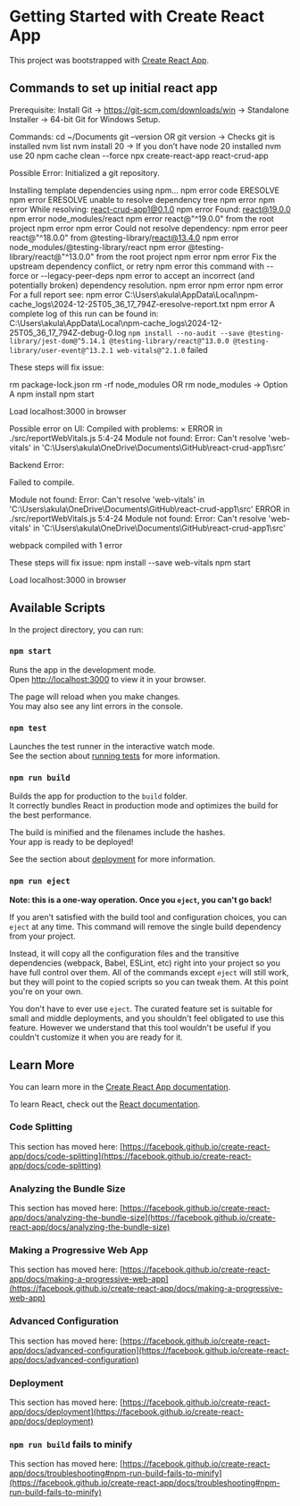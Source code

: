 # Getting Started with Create React App

This project was bootstrapped with [Create React App](https://github.com/facebook/create-react-app).

## Commands to set up initial react app


Prerequisite:
Install Git -> https://git-scm.com/downloads/win -> Standalone Installer -> 64-bit Git for Windows Setup.

Commands:
cd ~/Documents
git –version OR git version -> Checks git is installed
nvm list
nvm install 20 -> If you don’t have node 20 installed
nvm use 20
npm cache clean --force
npx create-react-app react-crud-app

Possible Error:
Initialized a git repository.

Installing template dependencies using npm...
npm error code ERESOLVE
npm error ERESOLVE unable to resolve dependency tree
npm error
npm error While resolving: react-crud-app1@0.1.0
npm error Found: react@19.0.0
npm error node_modules/react
npm error   react@"^19.0.0" from the root project
npm error
npm error Could not resolve dependency:
npm error peer react@"^18.0.0" from @testing-library/react@13.4.0
npm error node_modules/@testing-library/react
npm error   @testing-library/react@"^13.0.0" from the root project
npm error
npm error Fix the upstream dependency conflict, or retry
npm error this command with --force or --legacy-peer-deps
npm error to accept an incorrect (and potentially broken) dependency resolution.
npm error
npm error
npm error For a full report see:
npm error C:\Users\akula\AppData\Local\npm-cache\_logs\2024-12-25T05_36_17_794Z-eresolve-report.txt
npm error A complete log of this run can be found in: C:\Users\akula\AppData\Local\npm-cache\_logs\2024-12-25T05_36_17_794Z-debug-0.log
`npm install --no-audit --save @testing-library/jest-dom@^5.14.1 @testing-library/react@^13.0.0 @testing-library/user-event@^13.2.1 web-vitals@^2.1.0` failed


These steps will fix issue:

rm package-lock.json
rm -rf node_modules OR rm node_modules -> Option A
npm install
npm start

Load localhost:3000 in browser

Possible error on UI:
Compiled with problems:
×
ERROR in ./src/reportWebVitals.js 5:4-24
Module not found: Error: Can't resolve 'web-vitals' in 'C:\Users\akula\OneDrive\Documents\GitHub\react-crud-app1\src'

Backend Error:

Failed to compile.

Module not found: Error: Can't resolve 'web-vitals' in 'C:\Users\akula\OneDrive\Documents\GitHub\react-crud-app1\src'
ERROR in ./src/reportWebVitals.js 5:4-24
Module not found: Error: Can't resolve 'web-vitals' in 'C:\Users\akula\OneDrive\Documents\GitHub\react-crud-app1\src'

webpack compiled with 1 error


These steps will fix issue:
npm install --save web-vitals
npm start

Load localhost:3000 in browser


## Available Scripts

In the project directory, you can run:

### `npm start`

Runs the app in the development mode.\
Open [http://localhost:3000](http://localhost:3000) to view it in your browser.

The page will reload when you make changes.\
You may also see any lint errors in the console.

### `npm test`

Launches the test runner in the interactive watch mode.\
See the section about [running tests](https://facebook.github.io/create-react-app/docs/running-tests) for more information.

### `npm run build`

Builds the app for production to the `build` folder.\
It correctly bundles React in production mode and optimizes the build for the best performance.

The build is minified and the filenames include the hashes.\
Your app is ready to be deployed!

See the section about [deployment](https://facebook.github.io/create-react-app/docs/deployment) for more information.

### `npm run eject`

**Note: this is a one-way operation. Once you `eject`, you can't go back!**

If you aren't satisfied with the build tool and configuration choices, you can `eject` at any time. This command will remove the single build dependency from your project.

Instead, it will copy all the configuration files and the transitive dependencies (webpack, Babel, ESLint, etc) right into your project so you have full control over them. All of the commands except `eject` will still work, but they will point to the copied scripts so you can tweak them. At this point you're on your own.

You don't have to ever use `eject`. The curated feature set is suitable for small and middle deployments, and you shouldn't feel obligated to use this feature. However we understand that this tool wouldn't be useful if you couldn't customize it when you are ready for it.

## Learn More

You can learn more in the [Create React App documentation](https://facebook.github.io/create-react-app/docs/getting-started).

To learn React, check out the [React documentation](https://reactjs.org/).

### Code Splitting

This section has moved here: [https://facebook.github.io/create-react-app/docs/code-splitting](https://facebook.github.io/create-react-app/docs/code-splitting)

### Analyzing the Bundle Size

This section has moved here: [https://facebook.github.io/create-react-app/docs/analyzing-the-bundle-size](https://facebook.github.io/create-react-app/docs/analyzing-the-bundle-size)

### Making a Progressive Web App

This section has moved here: [https://facebook.github.io/create-react-app/docs/making-a-progressive-web-app](https://facebook.github.io/create-react-app/docs/making-a-progressive-web-app)

### Advanced Configuration

This section has moved here: [https://facebook.github.io/create-react-app/docs/advanced-configuration](https://facebook.github.io/create-react-app/docs/advanced-configuration)

### Deployment

This section has moved here: [https://facebook.github.io/create-react-app/docs/deployment](https://facebook.github.io/create-react-app/docs/deployment)

### `npm run build` fails to minify

This section has moved here: [https://facebook.github.io/create-react-app/docs/troubleshooting#npm-run-build-fails-to-minify](https://facebook.github.io/create-react-app/docs/troubleshooting#npm-run-build-fails-to-minify)
